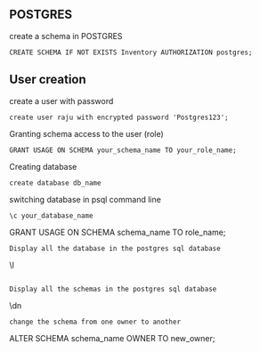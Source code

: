 ## POSTGRES
create a schema in POSTGRES
```
CREATE SCHEMA IF NOT EXISTS Inventory AUTHORIZATION postgres;
```
## User creation  
create a user with password
```
create user raju with encrypted password 'Postgres123';
```
Granting schema access to the user (role)
```
GRANT USAGE ON SCHEMA your_schema_name TO your_role_name;

```
Creating database
```
create database db_name
```
switching database in psql command line
```
\c your_database_name
```


GRANT USAGE ON SCHEMA schema_name TO role_name;
```
Display all the database in the postgres sql database 
```
\l
```

Display all the schemas in the postgres sql database 
```
\dn
```
change the schema from one owner to another
```
ALTER SCHEMA schema_name OWNER TO new_owner;
```
